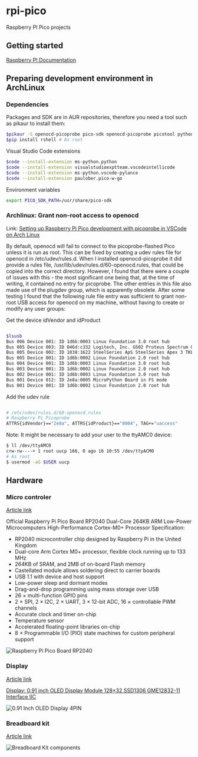 # rpi-pico

Raspberry PI Pico projects

## Getting started

[Raspberry PI Documentation](https://www.raspberrypi.com/documentation/microcontrollers/micropython.html)

## Preparing development environment in ArchLinux

### Dependencies

Packages and SDK are in AUR repositories, therefore you need a tool such as pikaur to install them:

```bash
$pikaur -S openocd-picoprobe pico-sdk openocd-picoprobe picotool python3-pip
$pip install rshell # As root

```

Visual Studio Code extensions

```bash
$code --install-extension ms-python.python
$code --install-extension visualstudioexptteam.vscodeintellicode
$code --install-extension ms-python.vscode-pylance
$code --install-extension paulober.pico-w-go
```

Environment variables

```bash
export PICO_SDK_PATH=/usr/share/pico-sdk
```

### Archlinux: Grant non-root access to openocd

Link: [Setting up Raspberry Pi Pico development with picoprobe in VSCode on Arch Linux](https://areed.me/posts/2021-05-09_setting_up_raspberry_pi_pico_development_in_vscode_on_arch_linux/)

By default, openocd will fail to connect to the picoprobe-flashed Pico unless it is run as root. This can be fixed by creating a udev rules file for openocd in /etc/udev/rules.d. When I installed openocd-picoprobe it did provide a rules file, /usr/lib/udev/rules.d/60-openocd.rules, that could be copied into the correct directory. However, I found that there were a couple of issues with this - the most significant one being that, at the time of writing, it contained no entry for picoprobe. The other entries in this file also made use of the plugdev group, which is apparently obsolete. After some testing I found that the following rule file entry was sufficient to grant non-root USB access for openocd on my machine, without having to create or modify any user groups:

Get the device idVendor and idProduct

```bash

$lsusb                                                                                                                           
Bus 006 Device 001: ID 1d6b:0003 Linux Foundation 3.0 root hub
Bus 005 Device 003: ID 046d:c332 Logitech, Inc. G502 Proteus Spectrum Optical Mouse
Bus 005 Device 002: ID 1038:1622 SteelSeries ApS SteelSeries Apex 3 TKL
Bus 005 Device 001: ID 1d6b:0002 Linux Foundation 2.0 root hub
Bus 004 Device 001: ID 1d6b:0003 Linux Foundation 3.0 root hub
Bus 003 Device 001: ID 1d6b:0002 Linux Foundation 2.0 root hub
Bus 002 Device 001: ID 1d6b:0003 Linux Foundation 3.0 root hub
Bus 001 Device 012: ID 2e8a:0005 MicroPython Board in FS mode
Bus 001 Device 001: ID 1d6b:0002 Linux Foundation 2.0 root hub
```

Add the udev rule

```bash

# /etc/udev/rules.d/60-openocd.rules 
# Raspberry Pi Picoprobe
ATTRS{idVendor}=="2e8a", ATTRS{idProduct}=="0004", TAG+="uaccess"

```

Note: It might be necessary to add your user to the ttyAMC0 device:

```bash
$ ll /dev/ttyAMC0
crw-rw----+ 1 root uucp 166, 0 ago 16 10:55 /dev/ttyACM0
# As root
$ usermod -aG $USER uucp
```

## Hardware

### Micro controler

[Article link](https://www.aliexpress.com/item/1005004005660504.html)

Official Raspberry Pi Pico Board RP2040 Dual-Core 264KB ARM Low-Power Microcomputers High-Performance Cortex-M0+ Processor
Specification:

- RP2040 microcontroller chip designed by Raspberry Pi in the United Kingdom
- Dual-core Arm Cortex M0+ processor, flexible clock running up to 133 MHz
- 264KB of SRAM, and 2MB of on-board Flash memory
- Castellated module allows soldering direct to carrier boards
- USB 1.1 with device and host support
- Low-power sleep and dormant modes
- Drag-and-drop programming using mass storage over USB
- 26 × multi-function GPIO pins
- 2 × SPI, 2 × I2C, 2 × UART, 3 × 12-bit ADC, 16 × controllable PWM channels
- Accurate clock and timer on-chip
- Temperature sensor
- Accelerated floating-point libraries on-chip
- 8 × Programmable I/O (PIO) state machines for custom peripheral support

![Raspberry Pi Pico Board RP2040](assets/img/Pi_Pico_Board_RP2040.jpg)

### Display

[Article link](https://www.aliexpress.com/item/32850288143.html)

[Display: 0.91 inch OLED Display Module 128×32 SSD1306 GME12832-11 Interface IIC](https://goldenmorninglcd.com/oled-display-module/0.91-inch-128x32-ssd1306-gme12832-11/)

![0.91 Inch OLED Display 4PIN](assets/img/0.91_inch_OLED_module.jpg)

### Breadboard kit

[Article link](https://www.aliexpress.com/item/1005004480364105.html)

![Breadboard Kit components](assets//img/breadboard_%20kit.jpg)